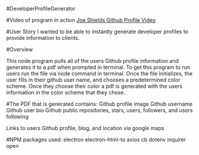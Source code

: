 #DeveloperProfileGenerator

#Video of program in action
[Joe Shields Github Profile Video](https://drive.google.com/file/d/1SFnF7BYkTC82WCTsuj0qCMk7_RWrQZTU/view)

#User Story
I wanted to be able to instantly generate developer profiles to provide information to clients.

#Overview

This node program pulls all of the users Github profile information and generates it to a pdf when prompted in terminal. To get this program to run users run the file via node command in terminal. Once the file initializes, the user fills in their github user name, and chooses a predetermined color scheme. Once they choose their color a pdf is generated with the users information in the color scheme that they chose.  

#The PDF that is generated contains:
Github profile image 
Github username 
Github user bio 
Github public repositories, stars, users, followers, and users following 

Links to users Github profile, blog, and location via google maps 

#NPM packages used:
electron
electron-html-to
axios
cb
dotenv
inquirer
open








